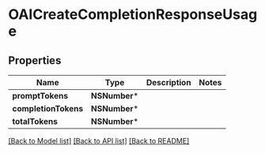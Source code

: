 # OAICreateCompletionResponseUsage

## Properties
Name | Type | Description | Notes
------------ | ------------- | ------------- | -------------
**promptTokens** | **NSNumber*** |  | 
**completionTokens** | **NSNumber*** |  | 
**totalTokens** | **NSNumber*** |  | 

[[Back to Model list]](../README.md#documentation-for-models) [[Back to API list]](../README.md#documentation-for-api-endpoints) [[Back to README]](../README.md)


